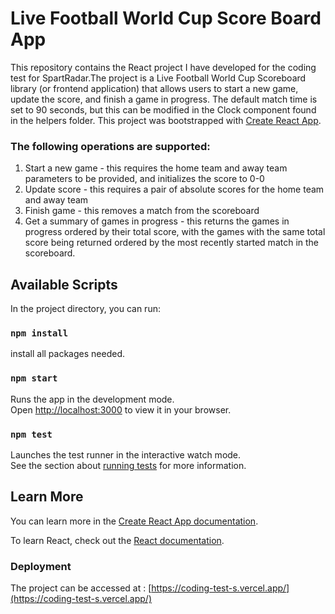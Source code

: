 # Live Football World Cup Score Board App

This repository contains the React project I have developed for the coding test for SpartRadar.The project is a Live Football World Cup Scoreboard library (or frontend application) that allows users to start a new game, update the score, and finish a game in progress. 
The default match time is set to 90 seconds, but this can be modified in the Clock component found in the helpers folder.
This project was bootstrapped with [Create React App](https://github.com/facebook/create-react-app).

### The following operations are supported:
1. Start a new game - this requires the home team and away team parameters to be provided, and initializes the score to 0-0
2. Update score - this requires a pair of absolute scores for the home team and away team
3. Finish game - this removes a match from the scoreboard
4. Get a summary of games in progress - this returns the games in progress ordered by their total score, with the games with the same total score being returned ordered by the most recently started match in the scoreboard.

## Available Scripts

In the project directory, you can run:

### `npm install`

install all packages needed.

### `npm start`

Runs the app in the development mode.\
Open [http://localhost:3000](http://localhost:3000) to view it in your browser.


### `npm test`

Launches the test runner in the interactive watch mode.\
See the section about [running tests](https://facebook.github.io/create-react-app/docs/running-tests) for more information.


## Learn More

You can learn more in the [Create React App documentation](https://facebook.github.io/create-react-app/docs/getting-started).

To learn React, check out the [React documentation](https://reactjs.org/).

### Deployment

The project can be accessed at : [https://coding-test-s.vercel.app/](https://coding-test-s.vercel.app/)


